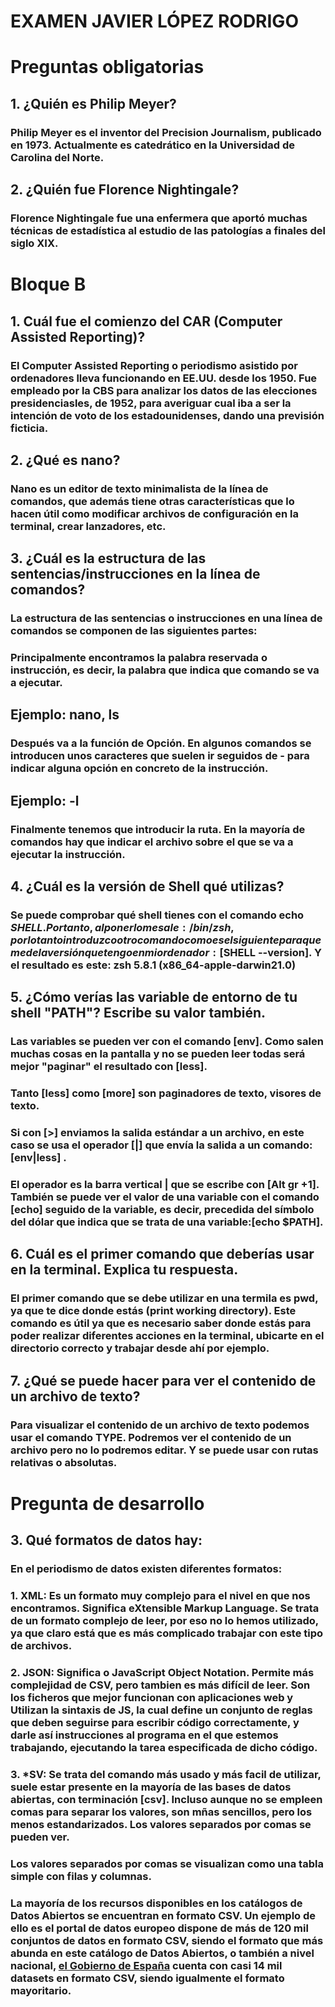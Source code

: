 # EXAMEN JAVIER LÓPEZ RODRIGO 
# Preguntas obligatorias
## 1. ¿Quién es Philip Meyer?
### Philip Meyer es el inventor del Precision Journalism, publicado en 1973. Actualmente es catedrático en la Universidad de Carolina del Norte. 

## 2. ¿Quién fue Florence Nightingale?
### Florence Nightingale fue una enfermera que aportó muchas técnicas de estadística al estudio de las patologías a finales del siglo XIX.


# Bloque B

## 1. Cuál fue el comienzo del CAR (Computer Assisted Reporting)?
### El Computer Assisted Reporting o periodismo asistido por ordenadores lleva funcionando en EE.UU. desde los 1950. Fue empleado por la CBS para analizar los datos de las elecciones presidenciasles, de 1952, para averiguar cual iba a ser la intención de voto de los estadounidenses, dando una previsión ficticia.

## 2. ¿Qué es nano?
### Nano es un editor de texto minimalista de la línea de comandos, que además tiene otras características que lo hacen útil como modificar archivos de configuración en la terminal, crear lanzadores, etc.

## 3. ¿Cuál es la estructura de las sentencias/instrucciones en la línea de comandos?
### La estructura de las sentencias o instrucciones en una línea de comandos se componen de las siguientes partes:
### Principalmente encontramos la palabra reservada o instrucción, es decir, la palabra que indica que comando se va a ejecutar.
## Ejemplo: nano, ls
### Después va a la función de Opción. En algunos comandos se introducen unos caracteres que suelen ir seguidos de - para indicar alguna opción en concreto de la instrucción.
## Ejemplo: -l
### Finalmente tenemos que introducir la ruta. En la mayoría de comandos hay que indicar el archivo sobre el que se va a ejecutar la instrucción.

## 4. ¿Cuál es la versión de Shell qué utilizas?
### Se puede comprobar qué shell tienes con el comando echo $SHELL. Por tanto, al ponerlo me sale: /bin/zsh, por lo tanto introduzco otro comando como es el siguiente para que me de la versión que tengo en mi ordenador: [$SHELL --version]. Y el resultado es este: zsh 5.8.1 (x86_64-apple-darwin21.0)

## 5. ¿Cómo verías las variable de entorno de tu shell "PATH"? Escribe su valor también.
### Las variables se pueden ver con el comando [env]. Como salen muchas cosas en la pantalla y no se pueden leer todas será mejor "paginar" el resultado con [less].
### Tanto [less] como [more] son paginadores de texto, visores de texto.
### Si con [>] enviamos la salida estándar a un archivo, en este caso se usa el operador [|] que envía la salida a un comando:[env|less] .
### El operador es la barra vertical | que se escribe con [Alt gr +1]. También se puede ver el valor de una variable con el comando [echo] seguido de la variable, es decir, precedida del símbolo del dólar que indica que se trata de una variable:[echo $PATH].

## 6. Cuál es el primer comando que deberías usar en la terminal. Explica tu respuesta.
### El primer comando que se debe utilizar en una termila es pwd, ya que te dice donde estás (print working directory). Este comando es útil ya que es necesario saber donde estás para poder realizar diferentes acciones en la terminal, ubicarte en el directorio correcto y trabajar desde ahí por ejemplo.

## 7. ¿Qué se puede hacer para ver el contenido de un archivo de texto?
### Para visualizar el contenido de un archivo de texto podemos usar el comando TYPE. Podremos ver el contenido de un archivo pero no lo podremos editar. Y se puede usar con rutas relativas o absolutas.


# Pregunta de desarrollo
## 3. Qué formatos de datos hay:

### En el periodismo de datos existen diferentes formatos: 
### 1. XML: Es un formato muy complejo para el nivel en que nos encontramos. Significa eXtensible Markup Language. Se trata de un formato complejo de leer, por eso no lo hemos utilizado, ya que claro está que es más complicado trabajar con este tipo de archivos.

### 2. JSON: Significa o JavaScript Object Notation. Permite más complejidad de CSV, pero tambien es más difícil de leer. Son los ficheros que mejor funcionan con aplicaciones web y Utilizan la sintaxis de JS, la cual define un conjunto de reglas que deben seguirse para escribir código correctamente, y darle así instrucciones al programa en el que estemos trabajando, ejecutando la tarea especificada de dicho código.

### 3. *SV: Se trata del comando más usado y más facil de utilizar, suele estar presente en la mayoría de las bases de datos abiertas, con terminación [csv]. Incluso aunque no se empleen comas para separar los valores, son mñas sencillos, pero los menos estandarizados. Los valores separados por comas se pueden ver. 
### Los valores separados por comas se visualizan como una tabla simple con filas y columnas.
### La mayoría de los recursos disponibles en los catálogos de Datos Abiertos se encuentran en formato CSV. Un ejemplo de ello es el portal de datos europeo dispone de más de 120 mil conjuntos de datos en formato CSV, siendo el formato que más abunda en este catálogo de Datos Abiertos, o también a nivel nacional, [el Gobierno de España](datos.gob.es) cuenta con casi 14 mil datasets en formato CSV, siendo igualmente el formato mayoritario.
